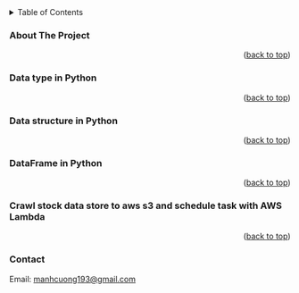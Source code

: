 <div id="top"></div>


<!-- TABLE OF CONTENTS -->
<details>
  <summary>Table of Contents</summary>
  <ol>
    <li>
      <a href="#about-the-git">About The Git</a>
    </li>
    <li>
      <a href="#Data type in Python">Data type in Python</a>
    </li>
    <li><a href="#Data structure in Python">Data structure in Python</a></li>
    <li><a href="#DataFrame in Python">DataFrame in Python</a></li>
    <li><a href="#Crawl stock data store to aws s3 and schedule task with AWS Lambda">Crawl stock data store to aws s3 and schedule task with AWS Lambda</a></li>
  </ol>
</details>



<!-- ABOUT THE PROJECT -->
### About The Project


<p align="right">(<a href="#top">back to top</a>)</p>


<!-- Data type in Python -->
### Data type in Python


<p align="right">(<a href="#top">back to top</a>)</p>


<!-- Data structure in Python -->
### Data structure in Python


<p align="right">(<a href="#top">back to top</a>)</p>


<!-- DataFrame in Python -->
### DataFrame in Python


<p align="right">(<a href="#top">back to top</a>)</p>


<!-- Crawl stock data store to aws s3 and schedule task with AWS Lambda -->
### Crawl stock data store to aws s3 and schedule task with AWS Lambda


<p align="right">(<a href="#top">back to top</a>)</p>


<!-- CONTACT -->
### Contact

Email: manhcuong193@gmail.com


